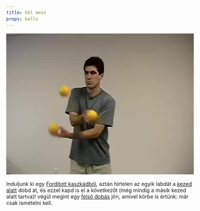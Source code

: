 ```yaml
---
title: Fél mess
props: balls
---
```


![Fél mess](site/videos/poster/halfmess.jpg)

Induljunk ki egy [Fordított kaszkádból](site/hu/forditott-kaszkad/README.md), aztán hirtelen az egyik labdát a [kezed alatt](site/hu/kez-alatt/README.md) dobd át, és ezzel kapd is el a következőt (még mindig a másik kezed alatt tartva)! végül megint egy [felső dobás](site/hu/atadas-felul/README.md) jön, amivel körbe is értünk: már csak ismételni kell.


